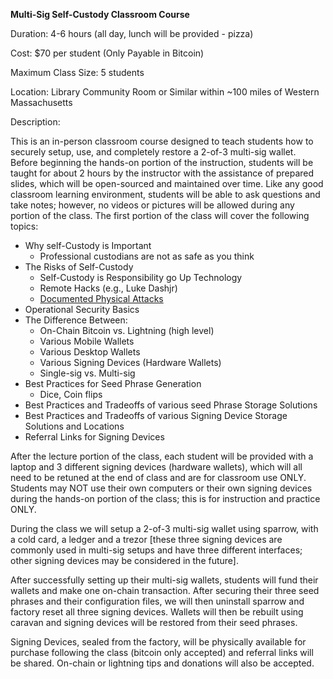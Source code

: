 **Multi-Sig Self-Custody Classroom Course**

Duration: 4-6 hours (all day, lunch will be provided - pizza)

Cost: $70 per student (Only Payable in Bitcoin)

Maximum Class Size: 5 students

Location: Library Community Room or Similar within ~100 miles of Western Massachusetts

Description:

This is an in-person classroom course designed to teach students how to securely setup, use, and completely restore a 2-of-3 multi-sig wallet. Before beginning the hands-on portion of the instruction, students will be taught for about 2 hours by the instructor with the assistance of prepared slides, which will be open-sourced and maintained over time. Like any good classroom learning environment, students will be able to ask questions and take notes; however, no videos or pictures will be allowed during any portion of the class. The first portion of the class will cover the following topics:

- Why self-Custody is Important
  - Professional custodians are not as safe as you think
- The Risks of Self-Custody
  - Self-Custody is Responsibility go Up Technology
  - Remote Hacks (e.g., Luke Dashjr)
  - [Documented Physical Attacks](https://github.com/jlopp/physical-bitcoin-attacks/blob/master/README.md)
- Operational Security Basics
- The Difference Between:
  - On-Chain Bitcoin vs. Lightning (high level)
  - Various Mobile Wallets
  - Various Desktop Wallets
  - Various Signing Devices (Hardware Wallets)
  - Single-sig vs. Multi-sig
- Best Practices for Seed Phrase Generation
  - Dice, Coin flips
- Best Practices and Tradeoffs of various seed Phrase Storage Solutions
- Best Practices and Tradeoffs of various Signing Device Storage Solutions and Locations
- Referral Links for Signing Devices

After the lecture portion of the class, each student will be provided with a laptop and 3 different signing devices (hardware wallets), which will all need to be retuned at the end of class and are for classroom use ONLY. Students may NOT use their own computers or their own signing devices during the hands-on portion of the class; this is for instruction and practice ONLY.

During the class we will setup a 2-of-3 multi-sig wallet using sparrow, with a cold card, a ledger and a trezor [these three signing devices are commonly used in multi-sig setups and have three different interfaces; other signing devices may be considered in the future].

After successfully setting up their multi-sig wallets, students will fund their wallets and make one on-chain transaction. After securing their three seed phrases and their configuration files, we will then uninstall sparrow and factory reset all three signing devices. Wallets will then be rebuilt using caravan and signing devices will be restored from their seed phrases.

Signing Devices, sealed from the factory, will be physically available for purchase following the class (bitcoin only accepted) and referral links will be shared. On-chain or lightning tips and donations will also be accepted.
